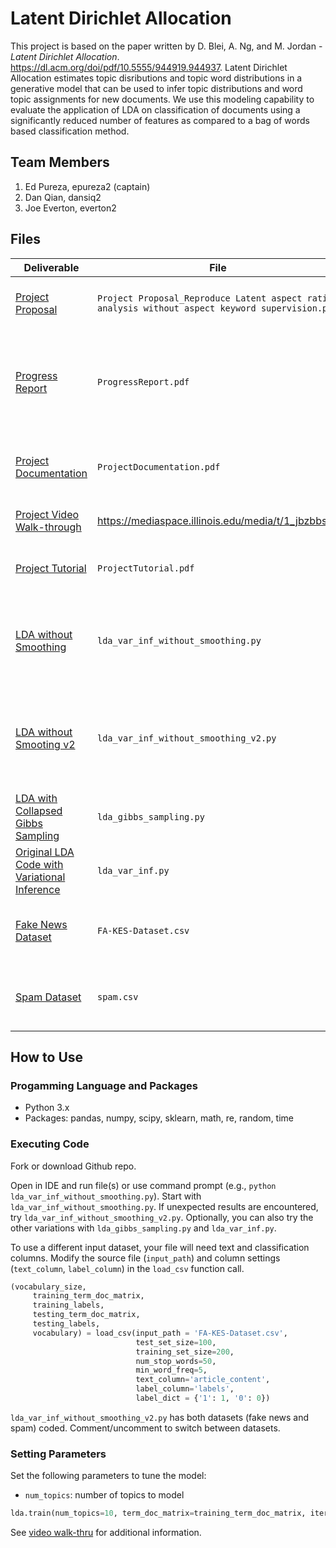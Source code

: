 # Latent Dirichlet Allocation
This project is based on the paper written by D. Blei, A. Ng, and M. Jordan - _Latent Dirichlet Allocation_. https://dl.acm.org/doi/pdf/10.5555/944919.944937. Latent Dirichlet Allocation estimates topic disributions and topic word distributions in a generative model that can be used to infer topic distributions and word topic assignments for new documents. We use this modeling capability to evaluate the application of LDA on classification of documents using a significantly reduced number of features as compared to a bag of words based classification method.

## Team Members
1. Ed Pureza, epureza2 (captain)
2. Dan Qian, dansiq2
3. Joe Everton, everton2

## Files
|Deliverable|File|Description|
|----------|----|-----------|
|[Project Proposal](https://github.com/purecod3/CourseProject/blob/main/Project%20Proposal_%20Reproduce%20Latent%20aspect%20rating%20analysis%20without%20aspect%20keyword%20supervision.pdf)|`Project Proposal_Reproduce Latent aspect rating analysis without aspect keyword supervision.pdf`|Original project proposal submitted on October 24, 2020|
|[Progress Report](https://github.com/purecod3/CourseProject/blob/main/ProgressReport.pdf)|`ProgressReport.pdf`|Progress report with accomplishments, challenges, and remaining planned activities as of November 29, 2020|
|[Project Documentation](https://github.com/purecod3/CourseProject/blob/main/ProjectDocumentation.pdf)|`ProjectDocumentation.pdf`|Project documentation submitted December 8, 2020|
|[Project Video Walk-through](https://mediaspace.illinois.edu/media/t/1_jbzbbspv)|https://mediaspace.illinois.edu/media/t/1_jbzbbspv|Video presentation of project|
|[Project Tutorial](https://github.com/purecod3/CourseProject/blob/main/ProjectTutorial.pdf)|`ProjectTutorial.pdf`|Project tutorial for reproducing experiments (also outlined below)|
|[LDA without Smoothing](https://github.com/purecod3/CourseProject/blob/main/lda_var_inf_without_smoothing.py)|`lda_var_inf_without_smoothing.py`|Code for running LDA using variational inference and gensim-based alpha update method|
|[LDA without Smooting v2](https://github.com/purecod3/CourseProject/blob/main/lda_var_inf_without_smoothing_v2.py)|`lda_var_inf_without_smoothing_v2.py`|Code for running LDA using variational inference. Use if Python environment setup issues are encountered.|
|[LDA with Collapsed Gibbs Sampling](https://github.com/purecod3/CourseProject/blob/main/lda_gibbs_sampling.py)|`lda_gibbs_sampling.py`|LDA implementation using Collapsed Gibbs Sampling|
|[Original LDA Code with Variational Inference](https://github.com/purecod3/CourseProject/blob/main/lda_var_inf.py)|`lda_var_inf.py`|First attempt for implement LDA with variational inference method|
|[Fake News Dataset](https://github.com/purecod3/CourseProject/blob/main/FA-KES-Dataset.csv)|`FA-KES-Dataset.csv`|Input dataset with news articles classified as fake news or not fake news|
|[Spam Dataset](https://github.com/purecod3/CourseProject/blob/main/spam.csv)|`spam.csv`|Input dataset with news articles classified as spam or ham (not spam)|

## How to Use
### Progamming Language and Packages
- Python 3.x
- Packages: pandas, numpy, scipy, sklearn, math, re, random, time

### Executing Code
Fork or download Github repo.  

Open in IDE and run file(s) or use command prompt (e.g., `python lda_var_inf_without_smoothing.py`). Start with `lda_var_inf_without_smoothing.py`. If unexpected results are encountered, try `lda_var_inf_without_smoothing_v2.py`. Optionally, you can also try the other variations with `lda_gibbs_sampling.py` and `lda_var_inf.py`.

To use a different input dataset, your file will need text and classification columns. Modify the source file (`input_path`) and column settings (`text_column`, `label_column`) in the `load_csv` function call.  

```python
(vocabulary_size,
     training_term_doc_matrix,
     training_labels,
     testing_term_doc_matrix,
     testing_labels,
     vocabulary) = load_csv(input_path = 'FA-KES-Dataset.csv',
                            test_set_size=100,
                            training_set_size=200,
                            num_stop_words=50,
                            min_word_freq=5,
                            text_column='article_content',
                            label_column='labels',
                            label_dict = {'1': 1, '0': 0})
```

`lda_var_inf_without_smoothing_v2.py` has both datasets (fake news and spam) coded. Comment/uncomment to switch between datasets.  

### Setting Parameters
Set the following parameters to tune the model:  
- `num_topics`: number of topics to model

```python
lda.train(num_topics=10, term_doc_matrix=training_term_doc_matrix, iterations=20, e_iterations=10, e_epsilon=0.1, initial_training_set_size=50, initial_training_iterations=20)
```
See [video walk-thru](https://mediaspace.illinois.edu/media/t/1_jbzbbspv) for additional information.
